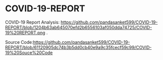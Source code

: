 # COVID-19-REPORT
COVID-19 Report Analysis:
https://github.com/pandasanket599/COVID-19-REPORT/blob/1204b63ab645070efd2b6556103af050dda74725/COVID-19%20REPORT.png
.

Source Code:https://github.com/pandasanket599/COVID-19-REPORT/blob/61120905dc74b3b5dd0cb40e9a9c35fcecf59c99/COVID-19%20Souce%20Code
